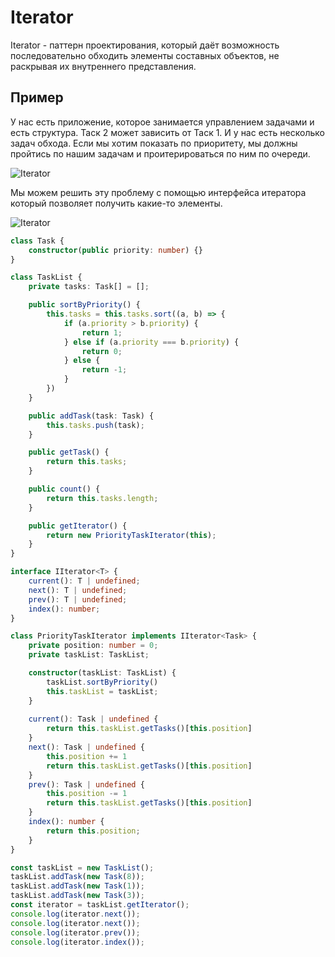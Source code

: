 # Iterator

Iterator - паттерн проектирования, который даёт возможность последовательно обходить элементы составных объектов, не раскрывая их внутреннего представления.

## Пример

У нас есть приложение, которое занимается управлением задачами и есть структура. Таск 2 может зависить от Таск 1. И у нас есть несколько задач обхода. Если мы хотим показать по приоритету, мы должны пройтись по нашим задачам и проитерироваться по ним по очереди.

![Iterator](iterator1.png)

Мы можем решить эту проблему с помощью интерфейса итератора который позволяет получить какие-то элементы.

![Iterator](iterator2.png)

```ts
class Task {
	constructor(public priority: number) {}
}

class TaskList {
	private tasks: Task[] = [];

	public sortByPriority() {
		this.tasks = this.tasks.sort((a, b) => {
			if (a.priority > b.priority) {
				return 1;
			} else if (a.priority === b.priority) {
				return 0;
			} else {
				return -1;
			}
		})
	}

	public addTask(task: Task) {
		this.tasks.push(task);
	}

	public getTask() {
		return this.tasks;
	}

	public count() {
		return this.tasks.length;
	}

	public getIterator() {
		return new PriorityTaskIterator(this);
	}
}

interface IIterator<T> {
	current(): T | undefined;
	next(): T | undefined;
	prev(): T | undefined;
	index(): number;
}

class PriorityTaskIterator implements IIterator<Task> {
	private position: number = 0;
	private taskList: TaskList;

	constructor(taskList: TaskList) {
		taskList.sortByPriority()
		this.taskList = taskList;
	}
	
	current(): Task | undefined {
		return this.taskList.getTasks()[this.position]
	}
	next(): Task | undefined {
		this.position += 1
		return this.taskList.getTasks()[this.position]
	}
	prev(): Task | undefined {
		this.position -= 1
		return this.taskList.getTasks()[this.position]
	}
	index(): number {
		return this.position;
	}
}

const taskList = new TaskList();
taskList.addTask(new Task(8));
taskList.addTask(new Task(1));
taskList.addTask(new Task(3));
const iterator = taskList.getIterator();
console.log(iterator.next());
console.log(iterator.next());
console.log(iterator.prev());
console.log(iterator.index());
```